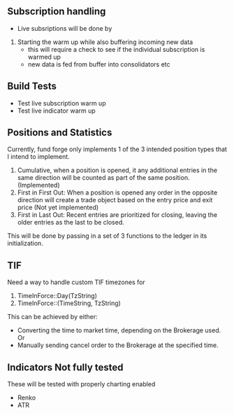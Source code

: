 ## Subscription handling
- Live subsriptions will be done by
1. Starting the warm up while also buffering incoming new data
   - this will require a check to see if the individual subscription is warmed up
   - new data is fed from buffer into consolidators etc

## Build Tests
- Test live subscription warm up
- Test live indicator warm up

## Positions and Statistics
Currently, fund forge only implements 1 of the 3 intended position types that I intend to implement.
1. Cumulative, when a position is opened, it any additional entries in the same direction will be counted as part of the same position. (Implemented)
2. First in First Out: When a position is opened any order in the opposite direction will create a trade object based on the entry price and exit price (Not yet implemented)
3. First in Last Out: Recent entries are prioritized for closing, leaving the older entries as the last to be closed.

This will be done by passing in a set of 3 functions to the ledger in its initialization.

## TIF
Need a way to handle custom TIF timezones for 
1. TimeInForce::Day(TzString) 
2. TimeInForce::(TimeString, TzString)

This can be achieved by either: 
- Converting the time to market time, depending on the Brokerage used. Or
- Manually sending cancel order to the Brokerage at the specified time.

## Indicators Not fully tested
These will be tested with properly charting enabled
- Renko
- ATR


